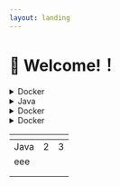 ```yaml
---
layout: landing
---
```


# 👋 Welcome!！

<details>

<summary>Docker</summary>

This space is designed to be read linearly, so start with our Vision, Mission & Focus and work down from there! We recommend reading everything through in one sitting and then revisiting and re-reading if you need to.

</details>

<details>

<summary>Java</summary>

If you want to contribute changes, start a new change request and submit it for review. The People team will review it soon after.

</details>

<details>

<summary>Docker</summary>

This space is designed to be read linearly, so start with our Vision, Mission & Focus and work down from there! We recommend reading everything through in one sitting and then revisiting and re-reading if you need to.

</details>

<details>

<summary>Docker</summary>

This space is designed to be read linearly, so start with our Vision, Mission & Focus and work down from there! We recommend reading everything through in one sitting and then revisiting and re-reading if you need to.

</details>

<table data-card-size="large" data-view="cards"><thead><tr><th></th><th></th><th data-hidden></th></tr></thead><tbody><tr><td>Java</td><td>2</td><td>3</td></tr><tr><td>eee</td><td></td><td></td></tr><tr><td></td><td></td><td></td></tr><tr><td></td><td></td><td></td></tr></tbody></table>

